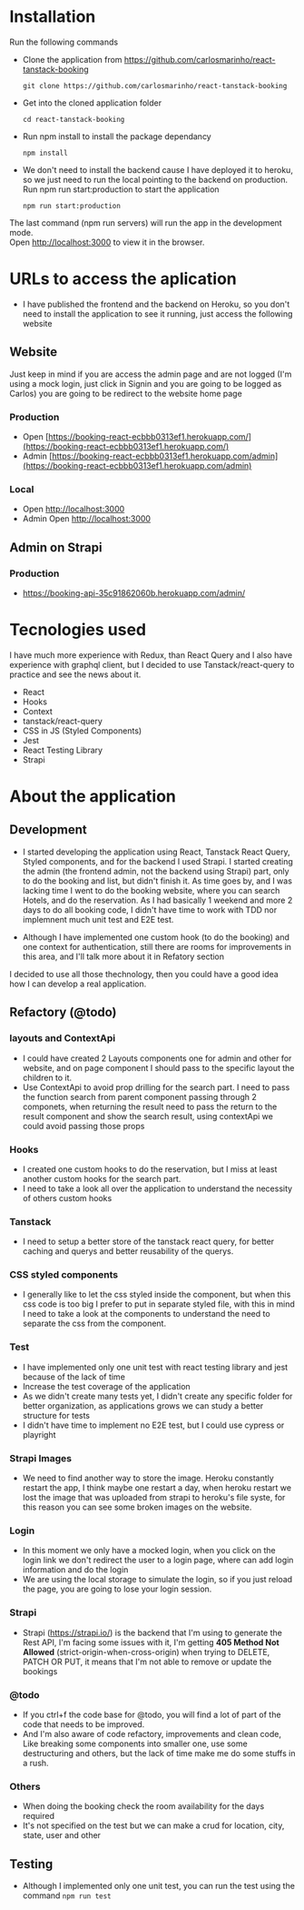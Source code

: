 # Installation

Run the following commands

- Clone the application from https://github.com/carlosmarinho/react-tanstack-booking

  ```
  git clone https://github.com/carlosmarinho/react-tanstack-booking
  ```

- Get into the cloned application folder

  ```
  cd react-tanstack-booking
  ```

- Run npm install to install the package dependancy

  ```
  npm install
  ```

- We don't need to install the backend cause I have deployed it to heroku, so we just need to run the local pointing to the backend on production. Run npm run start:production to start the application

  ```
  npm run start:production
  ```

The last command (npm run servers) will run the app in the development mode.\
Open [http://localhost:3000](http://localhost:3000) to view it in the browser.

# URLs to access the aplication

- I have published the frontend and the backend on Heroku, so you don't need to install the application to see it running, just access the following website

## Website

Just keep in mind if you are access the admin page and are not logged (I'm using a mock login, just click in Signin and you are going to be logged as Carlos) you are going to be redirect to the website home page

### Production

- Open [https://booking-react-ecbbb0313ef1.herokuapp.com/](https://booking-react-ecbbb0313ef1.herokuapp.com/)
- Admin [https://booking-react-ecbbb0313ef1.herokuapp.com/admin](https://booking-react-ecbbb0313ef1.herokuapp.com/admin)

### Local

- Open [http://localhost:3000](http://localhost:3000)
- Admin Open [http://localhost:3000](http://localhost:3000/admin)

## Admin on Strapi

### Production

- https://booking-api-35c91862060b.herokuapp.com/admin/

# Tecnologies used

I have much more experience with Redux, than React Query and I also have experience with graphql client, but I decided to use Tanstack/react-query to practice and see the news about it.

- React
- Hooks
- Context
- tanstack/react-query
- CSS in JS (Styled Components)
- Jest
- React Testing Library
- Strapi

# About the application

## Development

- I started developing the application using React, Tanstack React Query, Styled components, and for the backend I used Strapi. I started creating the admin (the frontend admin, not the backend using Strapi) part, only to do the booking and list, but didn't finish it. As time goes by, and I was lacking time I went to do the booking website, where you can search Hotels, and do the reservation. As I had basically 1 weekend and more 2 days to do all booking code, I didn't have time to work with TDD nor implemnent much unit test and E2E test.

- Although I have implemented one custom hook (to do the booking) and one context for authentication, still there are rooms for improvements in this area, and I'll talk more about it in Refatory section

I decided to use all those thechnology, then you could have a good idea how I can develop a real application.

## Refactory (@todo)

### layouts and ContextApi

- I could have created 2 Layouts components one for admin and other for website, and on page component I should pass to the specific layout the children to it.
- Use ContextApi to avoid prop drilling for the search part. I need to pass the function search from parent component passing through 2 componets, when returning the result need to pass the return to the result component and show the search result, using contextApi we could avoid passing those props

### Hooks

- I created one custom hooks to do the reservation, but I miss at least another custom hooks for the search part.
- I need to take a look all over the application to understand the necessity of others custom hooks

### Tanstack

- I need to setup a better store of the tanstack react query, for better caching and querys and better reusability of the querys.

### CSS styled components

- I generally like to let the css styled inside the component, but when this css code is too big I prefer to put in separate styled file, with this in mind I need to take a look at the components to understand the need to separate the css from the component.

### Test

- I have implemented only one unit test with react testing library and jest because of the lack of time
- Increase the test coverage of the application
- As we didn't create many tests yet, I didn't create any specific folder for better organization, as applications grows we can study a better structure for tests
- I didn't have time to implement no E2E test, but I could use cypress or playright

### Strapi Images

- We need to find another way to store the image. Heroku constantly restart the app, I think maybe one restart a day, when heroku restart we lost the image that was uploaded from strapi to heroku's file syste, for this reason you can see some broken images on the website.

### Login

- In this moment we only have a mocked login, when you click on the login link we don't redirect the user to a login page, where can add login information and do the login
- We are using the local storage to simulate the login, so if you just reload the page, you are going to lose your login session.

### Strapi

- Strapi (https://strapi.io/) is the backend that I'm using to generate the Rest API, I'm facing some issues with it, I'm getting <b>405 Method Not Allowed</b> (strict-origin-when-cross-origin) when trying to DELETE, PATCH OR PUT, it means that I'm not able to remove or update the bookings

### @todo

- If you ctrl+f the code base for @todo, you will find a lot of part of the code that needs to be improved.
- And I'm also aware of code refactory, improvements and clean code, Like breaking some components into smaller one, use some destructuring and others, but the lack of time make me do some stuffs in a rush.

### Others

- When doing the booking check the room availability for the days required
- It's not specified on the test but we can make a crud for location, city, state, user and other

## Testing

- Although I implemented only one unit test, you can run the test using the command `npm run test`
